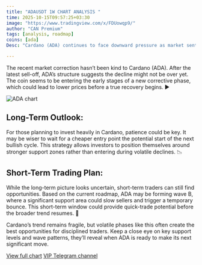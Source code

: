 ```yaml
---
title: "ADAUSDT 1W CHART ANALYSIS "
time: 2025-10-15T09:57:25+03:30
image: "https://www.tradingview.com/x/FDUowqp9/"
author: "CAN Premium"
tags: [analysis, roadmap]
coins: [ada]
Desc: "Cardano (ADA) continues to face downward pressure as market sentiment weakens. In this analysis, we’ll look at ADA’s current structure, possible reversal zones, and what traders can expect from the upcoming wave movements in the short and long term."

---
```


The recent market correction hasn’t been kind to Cardano (ADA). After the latest sell-off, ADA’s structure suggests the decline might not be over yet. The coin seems to be entering the early stages of a new corrective phase, which could lead to lower prices before a true recovery begins. ▶️

![ADA chart](https://www.tradingview.com/x/FDUowqp9/)

## Long-Term Outlook:

For those planning to invest heavily in Cardano, patience could be key. It may be wiser to wait for a cheaper entry point the potential start of the next bullish cycle. This strategy allows investors to position themselves around stronger support zones rather than entering during volatile declines. 📉

## Short-Term Trading Plan:

While the long-term picture looks uncertain, short-term traders can still find opportunities. Based on the current roadmap, ADA may be forming wave B, where a significant support area could slow sellers and trigger a temporary bounce. This short-term window could provide quick-trade potential before the broader trend resumes. 💱

Cardano’s trend remains fragile, but volatile phases like this often create the best opportunities for disciplined traders. Keep a close eye on key support levels and wave patterns, they’ll reveal when ADA is ready to make its next significant move.


[View full chart](https://www.tradingview.com/x/FDUowqp9/)
[VIP Telegram channel](https://t.me/+2znhsiCGpI81MzQ0)



